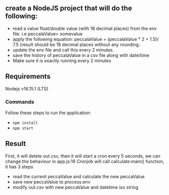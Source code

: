 ## create a NodeJS project that will do the following:
- read a value float/double value (with 18 decimal places) from the env file. i.e peccalaValue= somevalue
- apply the following equation: peccalaValue = (peccalaValue * 2 + 1.5)/ 7.5 (result should be 18 decimal places without any rounding.
- update the env file and call this every 2 minutes.
- save the history of peccalaValue in a csv file along with date/time
- Make sure it is exactly running every 2 minutes

## Requirements
Nodejs v16.15.1 (LTS)

### Commands
Follow these steps to run the application:
- `npm install` 
- `npm start`

## Result
First, it will delete out.csv, then it will start a cron every 5 seconds, we can change the behaviour in app.js:16 
Cronjob will call calculate:main() function, it has 3 steps
- read the current peccaValue and calculate the new peccaValue
- save new peccaValue to process.env
- modify out.csv with new peccaValue and datetime iso string


